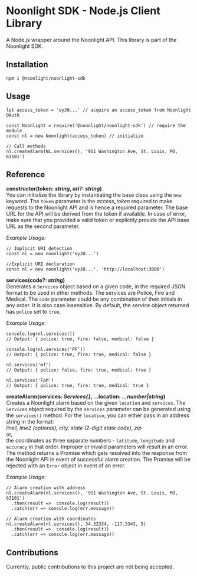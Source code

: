 # Noonlight SDK - Node.js Client Library
A Node.js wrapper around the Noonlight API. This library is part of the Noonlight SDK.

## Installation

```
npm i @noonlight/noonlight-sdk
```

## Usage

```
let access_token = 'eyJ0...' // acquire an access_token from Noonlight OAuth

const Noonlight = require('@noonlight/noonlight-sdk') // require the module
const nl = new Noonlight(access_token) // initialize

// Call methods
nl.createAlarm(NL.services(), '911 Washington Ave, St. Louis, MO, 63101')
```

## Reference

**constructor(token: *string*, uri?: *string*)**  
You can initialize the library by instantiating the base class using the `new` keyword. The `token` parameter is the *access_token* required to make requests to the Noonlight API and is hence a required parameter. The base URL for the API will be derived from the token if available. In case of error, make sure that you provided a valid token or explicitly provide the API base URL as the second parameter.

*Example Usage:*  
```
// Implicit URI detection
const nl = new noonlight('eyJ0...')

//Explicit URI declaration
const nl = new noonlight('eyJ0...', 'http://localhost:3000')
```

**services(code?: *string*)**  
Generates a `Services` object based on a given code, in the required JSON format to be used in other methods. The services are Police, Fire and Medical. The `code` parameter could be any combination of their initials in any order. It is also case insensitive. By default, the service object returned has `police` set to `true`.

*Example Usage:*  
```
console.log(nl.services())
// Output: { police: true, fire: false, medical: false }

console.log(nl.services('PF'))
// Output: { police: true, fire: true, medical: false }

nl.services('mf')
// Output: { police: false, fire: true, medical: true }

nl.services('FpM')
// Output: { police: true, fire: true, medical: true }
```

**createAlarm(services: *Services{}*, ...location: *...number|string*)**  
Creates a Noonlight alarm based on the given `location` and `services`. The `Services` object required by the `services` parameter can be generated using the `services()` method. For the `location`, you can either pass in an address string in the format:  
*line1, line2 (optional), city, state (2-digit state code), zip*  
or,   
the coordinates as three separate numbers - `latitude`, `longitude` and `accuracy` in that order. Improper or invalid parameters will result in an error.
The method returns a Promise which gets resolved into the response from the Noonlight API in event of successful alarm creation. The Promise will be rejected with an `Error` object in event of an error.

*Example Usage:*  
```
// Alarm creation with address
nl.createAlarm(nl.services(), '911 Washington Ave, St. Louis, MO, 63101')
  .then(result =>  console.log(result))
  .catch(err => console.log(err.message))

// Alarm creation with coordinates
nl.createAlarm(nl.services(), 34.32334, -117.3343, 5)
  .then(result =>  console.log(result))
  .catch(err => console.log(err.message))
```

## Contributions
Currently, public contributions to this project are not being accepted.